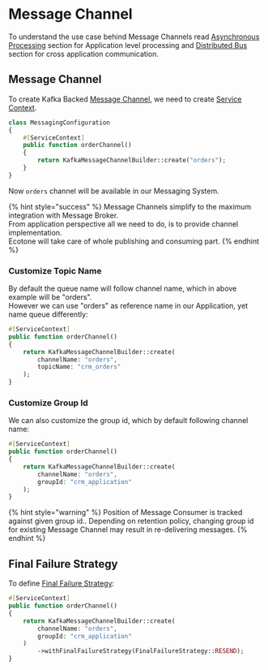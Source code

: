 # Message Channel

To understand the use case behind Message Channels read [Asynchronous Processing](../../modelling/asynchronous-handling/asynchronous-message-handlers.md) section for Application level processing and [Distributed Bus](../../modelling/microservices-php/distributed-bus/distributed-bus-with-service-map/) section for cross application communication.

## Message Channel

To create Kafka Backed [Message Channel](../../modelling/asynchronous-handling/), we need to create [Service Context](../../messaging/service-application-configuration.md).&#x20;

```php
class MessagingConfiguration
{
    #[ServiceContext] 
    public function orderChannel()
    {
        return KafkaMessageChannelBuilder::create("orders");
    }
}
```

Now `orders` channel will be available in our Messaging System.&#x20;

{% hint style="success" %}
Message Channels simplify to the maximum integration with Message Broker. \
From application perspective all we need to do, is to provide channel implementation.\
Ecotone will take care of whole publishing and consuming part.&#x20;
{% endhint %}

### Customize Topic Name

By default the queue name will follow channel name, which in above example will be "orders".\
However we can use "orders" as reference name in our Application, yet name queue differently:

```php
#[ServiceContext] 
public function orderChannel()
{
    return KafkaMessageChannelBuilder::create(
        channelName: "orders",
        topicName: "crm_orders"
    );
}
```

### Customize Group Id

We can also customize the group id, which by default following channel name:

```php
#[ServiceContext] 
public function orderChannel()
{
    return KafkaMessageChannelBuilder::create(
        channelName: "orders",
        groupId: "crm_application"
    );
}
```

{% hint style="warning" %}
Position of Message Consumer is tracked against given group id.. Depending on retention policy, changing group id for existing Message Channel may result in re-delivering messages.
{% endhint %}

## Final Failure Strategy

To define [Final Failure Strategy](../../modelling/recovering-tracing-and-monitoring/resiliency/final-failure-strategy.md):

```php
#[ServiceContext] 
public function orderChannel()
{
    return KafkaMessageChannelBuilder::create(
        channelName: "orders",
        groupId: "crm_application"
    )
        ->withFinalFailureStrategy(FinalFailureStrategy::RESEND);
}
```
